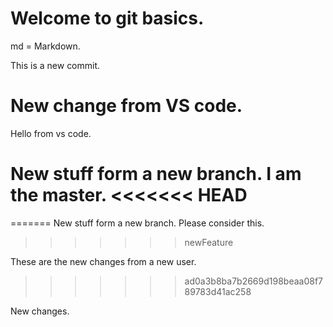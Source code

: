 # Welcome to git basics.

md = Markdown.


This is a new commit.

# New change from VS code.

Hello from vs code.

New stuff form a new branch. I am the master.
<<<<<<< HEAD
=======
=======
New stuff form a new branch. Please consider this.
>>>>>>> newFeature


These are the new changes from a new user.
>>>>>>> ad0a3b8ba7b2669d198beaa08f789783d41ac258


New changes.
